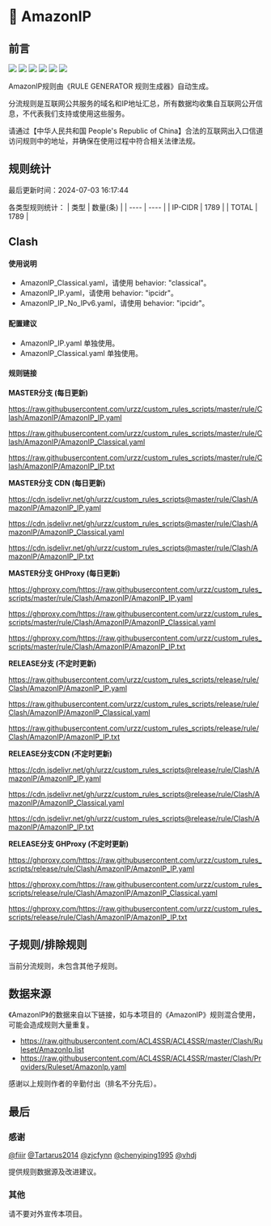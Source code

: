 # 🧸 AmazonIP

## 前言

![](https://shields.io/badge/-移除重复规则-ff69b4) ![](https://shields.io/badge/-DOMAIN与DOMAIN--SUFFIX合并-green) ![](https://shields.io/badge/-DOMAIN--SUFFIX间合并-critical) ![](https://shields.io/badge/-DOMAIN与DOMAIN--KEYWORD合并-9cf) ![](https://shields.io/badge/-DOMAIN--SUFFIX与DOMAIN--KEYWORD合并-blue) ![](https://shields.io/badge/-IP--CIDR(6)合并-blueviolet) 

AmazonIP规则由《RULE GENERATOR 规则生成器》自动生成。

分流规则是互联网公共服务的域名和IP地址汇总，所有数据均收集自互联网公开信息，不代表我们支持或使用这些服务。

请通过【中华人民共和国 People's Republic of China】合法的互联网出入口信道访问规则中的地址，并确保在使用过程中符合相关法律法规。

## 规则统计

最后更新时间：2024-07-03 16:17:44

各类型规则统计：
| 类型 | 数量(条)  | 
| ---- | ----  |
| IP-CIDR | 1789  | 
| TOTAL | 1789  | 


## Clash 

#### 使用说明
- AmazonIP_Classical.yaml，请使用 behavior: "classical"。
- AmazonIP_IP.yaml，请使用 behavior: "ipcidr"。
- AmazonIP_IP_No_IPv6.yaml，请使用 behavior: "ipcidr"。

#### 配置建议
- AmazonIP_IP.yaml 单独使用。
- AmazonIP_Classical.yaml 单独使用。

#### 规则链接
**MASTER分支 (每日更新)**

https://raw.githubusercontent.com/urzz/custom_rules_scripts/master/rule/Clash/AmazonIP/AmazonIP_IP.yaml

https://raw.githubusercontent.com/urzz/custom_rules_scripts/master/rule/Clash/AmazonIP/AmazonIP_Classical.yaml

https://raw.githubusercontent.com/urzz/custom_rules_scripts/master/rule/Clash/AmazonIP/AmazonIP_IP.txt

**MASTER分支 CDN (每日更新)**

https://cdn.jsdelivr.net/gh/urzz/custom_rules_scripts@master/rule/Clash/AmazonIP/AmazonIP_IP.yaml

https://cdn.jsdelivr.net/gh/urzz/custom_rules_scripts@master/rule/Clash/AmazonIP/AmazonIP_Classical.yaml

https://cdn.jsdelivr.net/gh/urzz/custom_rules_scripts@master/rule/Clash/AmazonIP/AmazonIP_IP.txt

**MASTER分支 GHProxy (每日更新)**

https://ghproxy.com/https://raw.githubusercontent.com/urzz/custom_rules_scripts/master/rule/Clash/AmazonIP/AmazonIP_IP.yaml

https://ghproxy.com/https://raw.githubusercontent.com/urzz/custom_rules_scripts/master/rule/Clash/AmazonIP/AmazonIP_Classical.yaml

https://ghproxy.com/https://raw.githubusercontent.com/urzz/custom_rules_scripts/master/rule/Clash/AmazonIP/AmazonIP_IP.txt

**RELEASE分支 (不定时更新)**

https://raw.githubusercontent.com/urzz/custom_rules_scripts/release/rule/Clash/AmazonIP/AmazonIP_IP.yaml

https://raw.githubusercontent.com/urzz/custom_rules_scripts/release/rule/Clash/AmazonIP/AmazonIP_Classical.yaml

https://raw.githubusercontent.com/urzz/custom_rules_scripts/release/rule/Clash/AmazonIP/AmazonIP_IP.txt

**RELEASE分支CDN (不定时更新)**

https://cdn.jsdelivr.net/gh/urzz/custom_rules_scripts@release/rule/Clash/AmazonIP/AmazonIP_IP.yaml

https://cdn.jsdelivr.net/gh/urzz/custom_rules_scripts@release/rule/Clash/AmazonIP/AmazonIP_Classical.yaml

https://cdn.jsdelivr.net/gh/urzz/custom_rules_scripts@release/rule/Clash/AmazonIP/AmazonIP_IP.txt

**RELEASE分支 GHProxy (不定时更新)**

https://ghproxy.com/https://raw.githubusercontent.com/urzz/custom_rules_scripts/release/rule/Clash/AmazonIP/AmazonIP_IP.yaml

https://ghproxy.com/https://raw.githubusercontent.com/urzz/custom_rules_scripts/release/rule/Clash/AmazonIP/AmazonIP_Classical.yaml

https://ghproxy.com/https://raw.githubusercontent.com/urzz/custom_rules_scripts/release/rule/Clash/AmazonIP/AmazonIP_IP.txt

## 子规则/排除规则


当前分流规则，未包含其他子规则。

## 数据来源

《AmazonIP》的数据来自以下链接，如与本项目的《AmazonIP》规则混合使用，可能会造成规则大量重复。

- https://raw.githubusercontent.com/ACL4SSR/ACL4SSR/master/Clash/Ruleset/AmazonIp.list
- https://raw.githubusercontent.com/ACL4SSR/ACL4SSR/master/Clash/Providers/Ruleset/AmazonIp.yaml


感谢以上规则作者的辛勤付出（排名不分先后）。

## 最后

### 感谢

[@fiiir](https://github.com/fiiir) [@Tartarus2014](https://github.com/Tartarus2014) [@zjcfynn](https://github.com/zjcfynn) [@chenyiping1995](https://github.com/chenyiping1995) [@vhdj](https://github.com/vhdj)

提供规则数据源及改进建议。

### 其他

请不要对外宣传本项目。